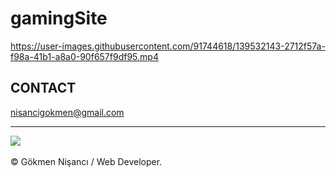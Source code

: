 # gamingSite



https://user-images.githubusercontent.com/91744618/139532143-2712f57a-f98a-41b1-a8a0-90f657f9df95.mp4


<h2> CONTACT </h2>
<a href = "http://www.gmail.com" > nisancigokmen@gmail.com</a> <br>
<hr>
<div>
<img src="https://media0.giphy.com/media/UmQrx37p5LVxC/giphy.gif?cid=ecf05e47lp15x5j11zo28livphbxc9w1lge7mqx2r0rxlkcb&rid=giphy.gif&ct=g">
 
 
 
 
</div><br>
&copy; Gökmen Nişancı / Web Developer.
